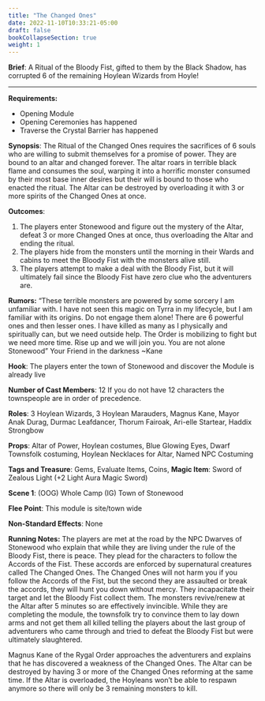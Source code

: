 ```yaml
---
title: "The Changed Ones"
date: 2022-11-10T10:33:21-05:00
draft: false
bookCollapseSection: true
weight: 1
---
```


**Brief**: A Ritual of the Bloody Fist, gifted to them by the Black Shadow, has corrupted 6 of the remaining Hoylean Wizards from Hoyle!

------

 **Requirements:**

- Opening Module
- Opening Ceremonies has happened
- Traverse the Crystal Barrier has happened

**Synopsis**: The Ritual of the Changed Ones requires the sacrifices of 6 souls who are willing to submit themselves for a promise of power. They are bound to an altar and changed forever. The altar roars in terrible black flame and consumes the soul, warping it into a horrific monster consumed by their most base inner desires but their will is bound to those who enacted the ritual. The Altar can be destroyed by overloading it with 3 or more spirits of the Changed Ones at once.

**Outcomes**: 

1. The players enter Stonewood and figure out the mystery of the Altar, defeat 3 or more Changed Ones at once, thus overloading the Altar and ending the ritual.
2. The players hide from the monsters until the morning in their Wards and cabins to meet the Bloody Fist with the monsters alive still.
3. The players attempt to make a deal with the Bloody Fist, but it will ultimately fail since the Bloody Fist have zero clue who the adventurers are.

**Rumors:** “These terrible monsters are powered by some sorcery I am unfamiliar with. I have not seen this magic on Tyrra in my lifecycle, but I am familiar with its origins. Do not engage them alone! There are 6 powerful ones and then lesser ones. I have killed as many as I physically and spiritually can, but we need outside help. The Order is mobilizing to fight but we need more time. Rise up and we will join you. You are not alone Stonewood”
 Your Friend in the darkness  ~Kane

**Hook**: The players enter the town of Stonewood and discover the Module is already live

**Number of Cast Members**: 12 If you do not have 12 characters the townspeople are in order of precedence. 

**Roles**: 3 Hoylean Wizards, 3 Hoylean Marauders, Magnus Kane, Mayor Anak Durag, Durmac Leafdancer, Thorum Fairoak, Ari-elle Startear, Haddix Strongbow

**Props**: Altar of Power, Hoylean costumes, Blue Glowing Eyes, Dwarf Townsfolk costuming, Hoylean Necklaces for Altar, Named NPC Costuming

**Tags and Treasure**: Gems, Evaluate Items, Coins, **Magic Item**: Sword of Zealous Light (+2 Light Aura Magic Sword)

**Scene 1**: (OOG) Whole Camp (IG) Town of Stonewood

**Flee Point**: This module is site/town wide

**Non-Standard Effects**: None

**Running Notes:** The players are met at the road by the NPC Dwarves of Stonewood who explain that while they are living under the rule of the Bloody Fist, there is peace. They plead for the characters to follow the Accords of the Fist. These accords are enforced by supernatural creatures called The Changed Ones. The Changed Ones will not harm you if you follow the Accords of the Fist, but the second they are assaulted or break the accords, they will hunt you down without mercy. They incapacitate their target and let the Bloody Fist collect them. The monsters revive/renew at the Altar after 5 minutes so are effectively invincible. While they are completing the module, the townsfolk try to convince them to lay down arms and not get them all killed telling the players about the last group of adventurers who came through and tried to defeat the Bloody Fist but were ultimately slaughtered.

Magnus Kane of the Rygal Order approaches the adventurers and explains that he has discovered a weakness of the Changed Ones. The Altar can be destroyed by having 3 or more of the Changed Ones reforming at the same time. If the Altar is overloaded, the Hoyleans won’t be able to respawn anymore so there will only be 3 remaining monsters to kill. 